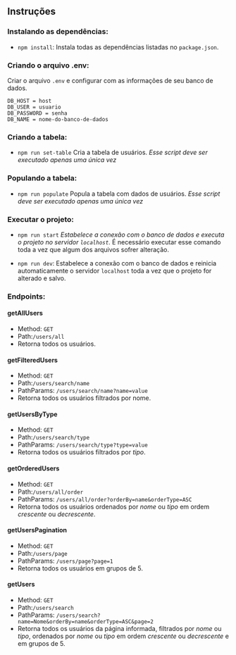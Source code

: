 ## Instruções
### Instalando as dependências:
* `npm install`:
Instala todas as dependências listadas no `package.json`.

### Criando o arquivo .env:
Criar o arquivo `.env` e configurar com as informações de seu banco de dados.
```
DB_HOST = host
DB_USER = usuario
DB_PASSWORD = senha
DB_NAME = nome-do-banco-de-dados
```

### Criando a tabela:
* `npm run set-table`
Cria a tabela de usuários.
*Esse script deve ser executado apenas uma única vez*

### Populando a tabela:
* `npm run populate`
Popula a tabela com dados de usuários.
*Esse script deve ser executado apenas uma única vez*

### Executar o projeto:
* `npm run start`
*Estabelece a conexão com o banco de dados e executa o projeto no servidor `localhost`.*
É necessário executar esse comando toda a vez que algum dos arquivos sofrer alteração.

* `npm run dev`:
Estabelece a conexão com o banco de dados e reinicia automaticamente o servidor `localhost` toda a vez que o projeto for alterado e salvo.

### Endpoints:
#### getAllUsers
* Method: `GET`
* Path:`/users/all`
* Retorna todos os usuários.

#### getFilteredUsers
* Method: `GET`
* Path:`/users/search/name`
* PathParams: `/users/search/name?name=value`
* Retorna todos os usuários filtrados por nome.

#### getUsersByType
* Method: `GET`
* Path:`/users/search/type`
* PathParams: `/users/search/type?type=value`
* Retorna todos os usuários filtrados por *tipo*.

#### getOrderedUsers
* Method: `GET`
* Path:`/users/all/order`
* PathParams: `/users/all/order?orderBy=name&orderType=ASC`
* Retorna todos os usuários ordenados por *nome* ou *tipo* em ordem *crescente* ou *decrescente*.

#### getUsersPagination
* Method: `GET`
* Path:`/users/page`
* PathParams: `/users/page?page=1`
* Retorna todos os usuários em grupos de 5.

#### getUsers
* Method: `GET`
* Path:`/users/search`
* PathParams: `/users/search?name=Nome&orderBy=name&orderType=ASC&page=2`
* Retorna todos os usuários da página informada, filtrados por *nome* ou *tipo*, ordenados por *nome* ou *tipo* em ordem *crescente* ou *decrescente* e em grupos de 5.